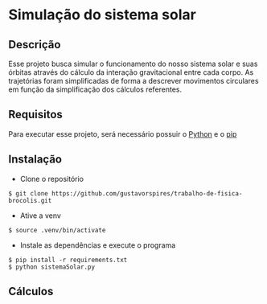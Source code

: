 # Simulação do sistema solar

## Descrição
Esse projeto busca simular o funcionamento do nosso sistema solar e suas órbitas através do cálculo da interação gravitacional entre cada corpo.
As trajetórias foram simplificadas de forma a descrever movimentos circulares em função da simplificação dos cálculos referentes.

## Requisitos
Para executar esse projeto, será necessário possuir o [Python](https://www.python.org/) e o [pip](https://pip.pypa.io/en/stable/)
## Instalação
- Clone o repositório
```
$ git clone https://github.com/gustavorspires/trabalho-de-fisica-brocolis.git
```
- Ative a venv
```
$ source .venv/bin/activate
```
- Instale as dependências e execute o programa
```
$ pip install -r requirements.txt
$ python sistemaSolar.py
```
## Cálculos
